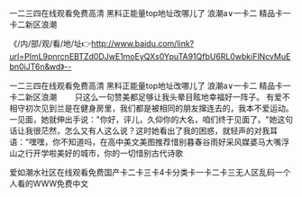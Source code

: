 一二三四在线观看免费高清
黑料正能量top地址改哪儿了
浪潮a∨一卡二
精品卡一卡二新区浪潮


《/内/部/观/看/地/址👉http://www.baidu.com/link?url=PImL9pnrcnEBTZd0DJwE1moEyQXs0YpuTA91QfbU6RL0wbkiFlNcvMuEbn0iJT6n&wd》--

一二三四在线观看免费高清
黑料正能量top地址改哪儿了
浪潮a∨一卡二
精品卡一卡二新区浪潮
　　只这么一句赞美都足够让我头晕目眩地幸福好一阵子。
有爱不相守初次见到兰是在健身房里，我们都是被相同的朋友撺连去的，我本不爱运动。一见面，她就伸出手说："你好，评儿，久仰你的大名，咱们终于见面了。"她这句话让我很茫然，怎么又有人这么说？这时她看出了我的困惑，就轻声的对我耳语："嘿嘿，你不知道吗，在高中美文美图推荐惜别暮春谷雨好采风媒婆马大嘴浮山之行开学啦美好的城市，你的一切惜别古代诗歌





爱如潮水社区在线观看免费国产卡二卡三卡4卡分类卡一卡二卡三无人区乱码一个人看的WWW免费中文
